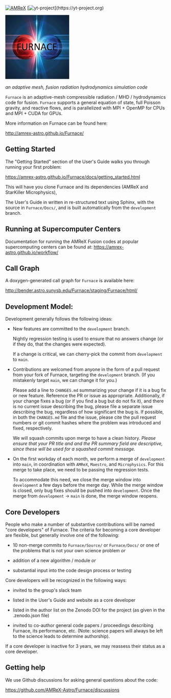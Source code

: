 [![AMReX](https://amrex-codes.github.io/badges/powered%20by-AMReX-red.svg)](https://amrex-codes.github.io)
[![yt-project](https://img.shields.io/static/v1?label="works%20with"&message="yt"&color="blueviolet")](https://yt-project.org)

![Furnace](furnace.jpg)

*an adaptive mesh, fusion radiation hydrodynamics simulation code*

`Furnace` is an adaptive-mesh compressible radiation / MHD / hydrodynamics
code for fusion. `Furnace` supports a general equation of
state, full Poisson gravity, and reactive flows, and is parallelized
with MPI + OpenMP for CPUs and MPI + CUDA for GPUs.

More information on Furnace can be found here:

http://amrex-astro.github.io/Furnace/


## Getting Started

The "Getting Started" section of the User's Guide walks you
through running your first problem:

https://amrex-astro.github.io/Furnace/docs/getting_started.html

This will have you clone Furnace and its dependencies (AMReX and
StarKiller Microphysics),

The User's Guide in written in re-structured text using Sphinx, with
the source in `Furnace/Docs/`, and is built automatically
from the `development` branch.

## Running at Supercomputer Centers

Documentation for running the AMReX Fusion codes at popular
supercomputing centers can be found at:
https://amrex-astro.github.io/workflow/

## Call Graph

A doxygen-generated call graph for `Furnace` is available here:

http://bender.astro.sunysb.edu/Furnace/staging/Furnace/html/


## Development Model:

Development generally follows the following ideas:

  * New features are committed to the `development` branch.

    Nightly regression testing is used to ensure that no answers
    change (or if they do, that the changes were expected).

    If a change is critical, we can cherry-pick the commit from
    `development` to `main`.

  * Contributions are welcomed from anyone in the form of a pull
    request from your fork of Furnace, targeting the `development`
    branch. (If you mistakenly target `main`, we can change it
    for you.)

    Please add a line to `CHANGES.md` summarizing your change if it
    is a bug fix or new feature.  Reference the PR or issue as
    appropriate. Additionally, if your change fixes a bug (or if
    you find a bug but do not fix it), and there is no current
    issue describing the bug, please file a separate issue describing
    the bug, regardless of how significant the bug is. If possible,
    in both the `CHANGES.md` file and the issue, please cite the pull
    request numbers or git commit hashes where the problem was
    introduced and fixed, respectively.

    We will squash commits upon merge to have a clean history.
    *Please ensure that your PR title and and the PR summary field are
    descriptive, since these will be used for a squashed commit message.*

  * On the first workday of each month, we perform a merge of
    `development` into `main`, in coordination with `AMReX`,
    `Maestro`, and `Microphysics`.  For this merge to take place, we
    need to be passing the regression tests.

    To accommodate this need, we close the merge window into
    `development` a few days before the merge day.  While the merge
    window is closed, only bug fixes should be pushed into
    `development`.  Once the merge from `development` -> `main` is
    done, the merge window reopens.


## Core Developers

People who make a number of substantive contributions will be named
"core developers" of Furnace.  The criteria for becoming a core
developer are flexible, but generally involve one of the following:

  * 10 non-merge commits to `Furnace/Source/` or `Furnace/Docs/`
    or one of the problems that is not your own science problem *or*

  * addition of a new algorithm / module  *or*

  * substantial input into the code design process or testing

Core developers will be recognized in the following ways:

  * invited to the group's slack team

  * listed in the User's Guide and website as a core developer

  * listed in the author list on the Zenodo DOI for the project
    (as given in the .zenodo.json file)

  * invited to co-author general code papers / proceedings describing
    Furnace, its performance, etc.  (Note: science papers will always
    be left to the science leads to determine authorship).

If a core developer is inactive for 3 years, we may reassess their
status as a core developer.



## Getting help

We use Github discussions for asking general questions about the code:

https://github.com/AMReX-Astro/Furnace/discussions
